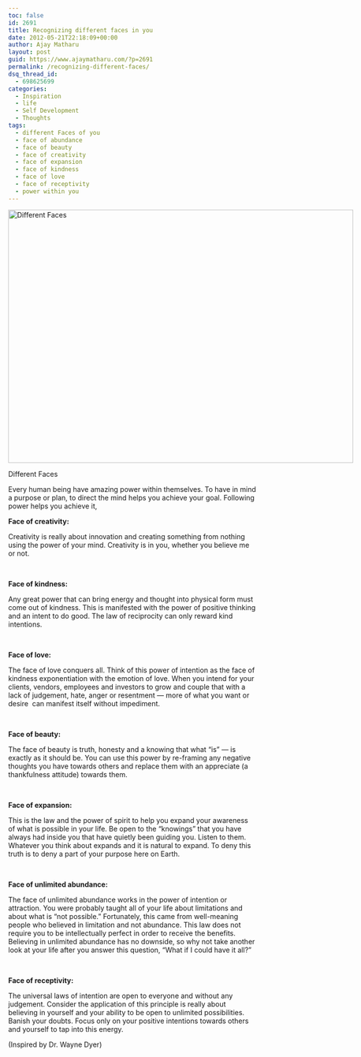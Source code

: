 ```yaml
---
toc: false
id: 2691
title: Recognizing different faces in you
date: 2012-05-21T22:18:09+00:00
author: Ajay Matharu
layout: post
guid: https://www.ajaymatharu.com/?p=2691
permalink: /recognizing-different-faces/
dsq_thread_id:
  - 698625699
categories:
  - Inspiration
  - life
  - Self Development
  - Thoughts
tags:
  - different Faces of you
  - face of abundance
  - face of beauty
  - face of creativity
  - face of expansion
  - face of kindness
  - face of love
  - face of receptivity
  - power within you
---
```

<div id="attachment_2694" style="width: 710px" class="wp-caption aligncenter">
  <a href="https://www.ajaymatharu.com/recognizing-different-faces/different-faces-1226341652/" rel="attachment wp-att-2694"><img class="size-full wp-image-2694" title="Different Faces" src="https://blog.ajaymatharu.com/wp-content/uploads/2012/05/different-faces-1226341652.jpg" alt="Different Faces" width="700" height="514" srcset="https://blog.ajaymatharu.com/wp-content/uploads/2012/05/different-faces-1226341652-300x220.jpg 300w, https://blog.ajaymatharu.com/wp-content/uploads/2012/05/different-faces-1226341652.jpg 700w" sizes="(max-width: 700px) 100vw, 700px" /></a>
  
  <p class="wp-caption-text">
    Different Faces
  </p>
</div>

Every human being have amazing power within themselves. To have in mind a purpose or plan, to direct the mind helps you achieve your goal. Following power helps you achieve it,

**Face of creativity:**

Creativity is really about innovation and creating something from nothing using the power of your mind. Creativity is in you, whether you believe me or not.

&nbsp;

**Face of kindness:**

Any great power that can bring energy and thought into physical form must come out of kindness. This is manifested with the power of positive thinking and an intent to do good. The law of reciprocity can only reward kind intentions.

&nbsp;

**Face of love:**

The face of love conquers all. Think of this power of intention as the face of kindness exponentiation with the emotion of love. When you intend for your clients, vendors, employees and investors to grow and couple that with a lack of judgement, hate, anger or resentment &#8212; more of what you want or desire  can manifest itself without impediment.

&nbsp;

**Face of beauty:**

The face of beauty is truth, honesty and a knowing that what &#8220;is&#8221; &#8212; is exactly as it should be. You can use this power by re-framing any negative thoughts you have towards others and replace them with an appreciate (a thankfulness attitude) towards them.

&nbsp;

**Face of expansion:**

This is the law and the power of spirit to help you expand your awareness of what is possible in your life. Be open to the &#8220;knowings&#8221; that you have always had inside you that have quietly been guiding you. Listen to them. Whatever you think about expands and it is natural to expand. To deny this truth is to deny a part of your purpose here on Earth.

&nbsp;

**Face of unlimited abundance:**

The face of unlimited abundance works in the power of intention or attraction. You were probably taught all of your life about limitations and about what is &#8220;not possible.&#8221; Fortunately, this came from well-meaning people who believed in limitation and not abundance. This law does not require you to be intellectually perfect in order to receive the benefits. Believing in unlimited abundance has no downside, so why not take another look at your life after you answer this question, &#8220;What if I could have it all?&#8221;

&nbsp;

**Face of receptivity:**

The universal laws of intention are open to everyone and without any judgement. Consider the application of this principle is really about believing in yourself and your ability to be open to unlimited possibilities. Banish your doubts. Focus only on your positive intentions towards others and yourself to tap into this energy.

(Inspired by Dr. Wayne Dyer)
